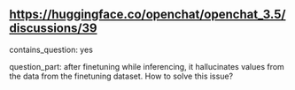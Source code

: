 ## https://huggingface.co/openchat/openchat_3.5/discussions/39

contains_question: yes

question_part: after finetuning while inferencing, it hallucinates values from the data from the finetuning dataset. How to solve this issue?